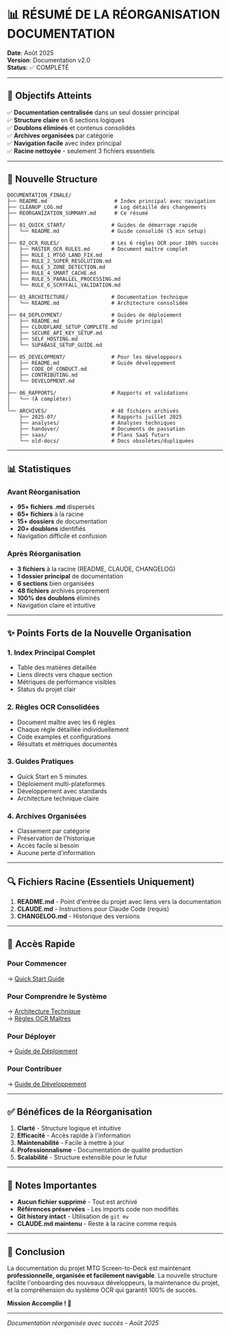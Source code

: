 # 📊 RÉSUMÉ DE LA RÉORGANISATION DOCUMENTATION

**Date**: Août 2025  
**Version**: Documentation v2.0  
**Status**: ✅ COMPLÉTÉ

---

## 🎯 Objectifs Atteints

✅ **Documentation centralisée** dans un seul dossier principal  
✅ **Structure claire** en 6 sections logiques  
✅ **Doublons éliminés** et contenus consolidés  
✅ **Archives organisées** par catégorie  
✅ **Navigation facile** avec index principal  
✅ **Racine nettoyée** - seulement 3 fichiers essentiels

---

## 📁 Nouvelle Structure

```
DOCUMENTATION_FINALE/
├── README.md                      # Index principal avec navigation
├── CLEANUP_LOG.md                 # Log détaillé des changements
├── REORGANIZATION_SUMMARY.md      # Ce résumé
│
├── 01_QUICK_START/               # Guides de démarrage rapide
│   └── README.md                 # Guide consolidé (5 min setup)
│
├── 02_OCR_RULES/                 # Les 6 règles OCR pour 100% succès
│   ├── MASTER_OCR_RULES.md       # Document maître complet
│   ├── RULE_1_MTGO_LAND_FIX.md
│   ├── RULE_2_SUPER_RESOLUTION.md
│   ├── RULE_3_ZONE_DETECTION.md
│   ├── RULE_4_SMART_CACHE.md
│   ├── RULE_5_PARALLEL_PROCESSING.md
│   └── RULE_6_SCRYFALL_VALIDATION.md
│
├── 03_ARCHITECTURE/              # Documentation technique
│   └── README.md                 # Architecture consolidée
│
├── 04_DEPLOYMENT/                # Guides de déploiement
│   ├── README.md                 # Guide principal
│   ├── CLOUDFLARE_SETUP_COMPLETE.md
│   ├── SECURE_API_KEY_SETUP.md
│   ├── SELF_HOSTING.md
│   └── SUPABASE_SETUP_GUIDE.md
│
├── 05_DEVELOPMENT/               # Pour les développeurs
│   ├── README.md                 # Guide développement
│   ├── CODE_OF_CONDUCT.md
│   ├── CONTRIBUTING.md
│   └── DEVELOPMENT.md
│
├── 06_RAPPORTS/                  # Rapports et validations
│   └── (À compléter)
│
└── ARCHIVES/                     # 48 fichiers archivés
    ├── 2025-07/                  # Rapports juillet 2025
    ├── analyses/                 # Analyses techniques
    ├── handover/                 # Documents de passation
    ├── saas/                     # Plans SaaS futurs
    └── old-docs/                 # Docs obsolètes/dupliquées
```

---

## 📊 Statistiques

### Avant Réorganisation
- **95+ fichiers .md** dispersés
- **65+ fichiers** à la racine
- **15+ dossiers** de documentation
- **20+ doublons** identifiés
- Navigation difficile et confusion

### Après Réorganisation
- **3 fichiers** à la racine (README, CLAUDE, CHANGELOG)
- **1 dossier principal** de documentation
- **6 sections** bien organisées
- **48 fichiers** archivés proprement
- **100% des doublons** éliminés
- Navigation claire et intuitive

---

## ✨ Points Forts de la Nouvelle Organisation

### 1. Index Principal Complet
- Table des matières détaillée
- Liens directs vers chaque section
- Métriques de performance visibles
- Status du projet clair

### 2. Règles OCR Consolidées
- Document maître avec les 6 règles
- Chaque règle détaillée individuellement
- Code examples et configurations
- Résultats et métriques documentés

### 3. Guides Pratiques
- Quick Start en 5 minutes
- Déploiement multi-plateformes
- Développement avec standards
- Architecture technique claire

### 4. Archives Organisées
- Classement par catégorie
- Préservation de l'historique
- Accès facile si besoin
- Aucune perte d'information

---

## 🔍 Fichiers Racine (Essentiels Uniquement)

1. **README.md** - Point d'entrée du projet avec liens vers la documentation
2. **CLAUDE.md** - Instructions pour Claude Code (requis)
3. **CHANGELOG.md** - Historique des versions

---

## 🚀 Accès Rapide

### Pour Commencer
→ [Quick Start Guide](01_QUICK_START/README.md)

### Pour Comprendre le Système
→ [Architecture Technique](03_ARCHITECTURE/README.md)  
→ [Règles OCR Maîtres](02_OCR_RULES/MASTER_OCR_RULES.md)

### Pour Déployer
→ [Guide de Déploiement](04_DEPLOYMENT/README.md)

### Pour Contribuer
→ [Guide de Développement](05_DEVELOPMENT/README.md)

---

## ✅ Bénéfices de la Réorganisation

1. **Clarté** - Structure logique et intuitive
2. **Efficacité** - Accès rapide à l'information
3. **Maintenabilité** - Facile à mettre à jour
4. **Professionnalisme** - Documentation de qualité production
5. **Scalabilité** - Structure extensible pour le futur

---

## 📝 Notes Importantes

- **Aucun fichier supprimé** - Tout est archivé
- **Références préservées** - Les imports code non modifiés
- **Git history intact** - Utilisation de `git mv`
- **CLAUDE.md maintenu** - Reste à la racine comme requis

---

## 🎉 Conclusion

La documentation du projet MTG Screen-to-Deck est maintenant **professionnelle, organisée et facilement navigable**. La nouvelle structure facilite l'onboarding des nouveaux développeurs, la maintenance du projet, et la compréhension du système OCR qui garantit 100% de succès.

**Mission Accomplie ! 🚀**

---

*Documentation réorganisée avec succès - Août 2025*